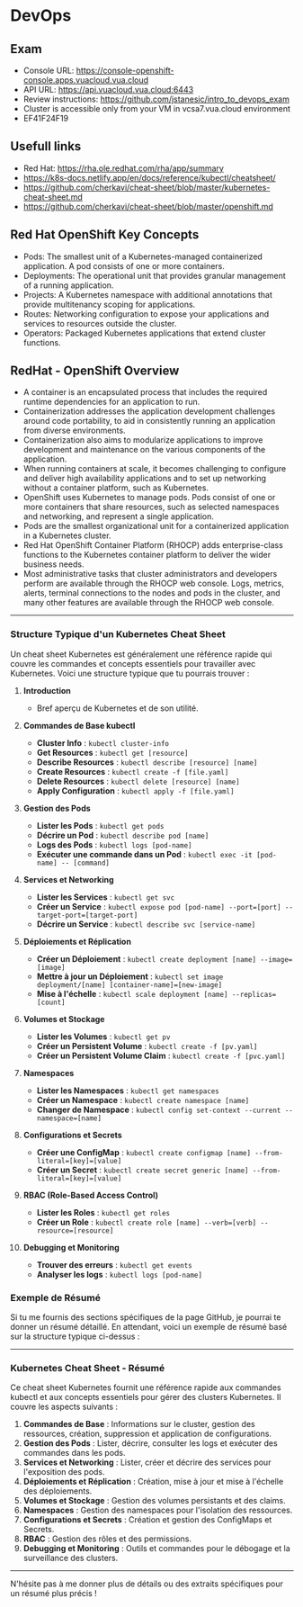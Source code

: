 # DevOps

## Exam

- Console URL: https://console-openshift-console.apps.vuacloud.vua.cloud 
- API URL:  https://api.vuacloud.vua.cloud:6443 
- Review instructions: https://github.com/jstanesic/intro_to_devops_exam
- Cluster is accessible only from your VM in vcsa7.vua.cloud environment
- EF41F24F19

## Usefull links

- Red Hat: https://rha.ole.redhat.com/rha/app/summary
- https://k8s-docs.netlify.app/en/docs/reference/kubectl/cheatsheet/
- https://github.com/cherkavi/cheat-sheet/blob/master/kubernetes-cheat-sheet.md
- https://github.com/cherkavi/cheat-sheet/blob/master/openshift.md

## Red Hat OpenShift Key Concepts

- Pods: The smallest unit of a Kubernetes-managed containerized application. A pod consists of one or more containers.
- Deployments: The operational unit that provides granular management of a running application.
- Projects: A Kubernetes namespace with additional annotations that provide multitenancy scoping for applications.
- Routes: Networking configuration to expose your applications and services to resources outside the cluster.
- Operators: Packaged Kubernetes applications that extend cluster functions.

## RedHat - OpenShift Overview

- A container is an encapsulated process that includes the required runtime dependencies for an application to run.
- Containerization addresses the application development challenges around code portability, to aid in consistently running an application from diverse environments.
- Containerization also aims to modularize applications to improve development and maintenance on the various components of the application.
- When running containers at scale, it becomes challenging to configure and deliver high availability applications and to set up networking without a container platform, such as Kubernetes.
- OpenShift uses Kubernetes to manage pods. Pods consist of one or more containers that share resources, such as selected namespaces and networking, and represent a single application.
- Pods are the smallest organizational unit for a containerized application in a Kubernetes cluster.
- Red Hat OpenShift Container Platform (RHOCP) adds enterprise-class functions to the Kubernetes container platform to deliver the wider business needs.
- Most administrative tasks that cluster administrators and developers perform are available through the RHOCP web console.
Logs, metrics, alerts, terminal connections to the nodes and pods in the cluster, and many other features are available through the RHOCP web console.

________________________________
### Structure Typique d'un Kubernetes Cheat Sheet

Un cheat sheet Kubernetes est généralement une référence rapide qui couvre les commandes et concepts essentiels pour travailler avec Kubernetes. Voici une structure typique que tu pourrais trouver :

1. **Introduction**
   - Bref aperçu de Kubernetes et de son utilité.

2. **Commandes de Base kubectl**
   - **Cluster Info** : `kubectl cluster-info`
   - **Get Resources** : `kubectl get [resource]`
   - **Describe Resources** : `kubectl describe [resource] [name]`
   - **Create Resources** : `kubectl create -f [file.yaml]`
   - **Delete Resources** : `kubectl delete [resource] [name]`
   - **Apply Configuration** : `kubectl apply -f [file.yaml]`

3. **Gestion des Pods**
   - **Lister les Pods** : `kubectl get pods`
   - **Décrire un Pod** : `kubectl describe pod [name]`
   - **Logs des Pods** : `kubectl logs [pod-name]`
   - **Exécuter une commande dans un Pod** : `kubectl exec -it [pod-name] -- [command]`

4. **Services et Networking**
   - **Lister les Services** : `kubectl get svc`
   - **Créer un Service** : `kubectl expose pod [pod-name] --port=[port] --target-port=[target-port]`
   - **Décrire un Service** : `kubectl describe svc [service-name]`

5. **Déploiements et Réplication**
   - **Créer un Déploiement** : `kubectl create deployment [name] --image=[image]`
   - **Mettre à jour un Déploiement** : `kubectl set image deployment/[name] [container-name]=[new-image]`
   - **Mise à l'échelle** : `kubectl scale deployment [name] --replicas=[count]`

6. **Volumes et Stockage**
   - **Lister les Volumes** : `kubectl get pv`
   - **Créer un Persistent Volume** : `kubectl create -f [pv.yaml]`
   - **Créer un Persistent Volume Claim** : `kubectl create -f [pvc.yaml]`

7. **Namespaces**
   - **Lister les Namespaces** : `kubectl get namespaces`
   - **Créer un Namespace** : `kubectl create namespace [name]`
   - **Changer de Namespace** : `kubectl config set-context --current --namespace=[name]`

8. **Configurations et Secrets**
   - **Créer une ConfigMap** : `kubectl create configmap [name] --from-literal=[key]=[value]`
   - **Créer un Secret** : `kubectl create secret generic [name] --from-literal=[key]=[value]`

9. **RBAC (Role-Based Access Control)**
   - **Lister les Roles** : `kubectl get roles`
   - **Créer un Role** : `kubectl create role [name] --verb=[verb] --resource=[resource]`

10. **Debugging et Monitoring**
    - **Trouver des erreurs** : `kubectl get events`
    - **Analyser les logs** : `kubectl logs [pod-name]`

### Exemple de Résumé

Si tu me fournis des sections spécifiques de la page GitHub, je pourrai te donner un résumé détaillé. En attendant, voici un exemple de résumé basé sur la structure typique ci-dessus :

---

### Kubernetes Cheat Sheet - Résumé

Ce cheat sheet Kubernetes fournit une référence rapide aux commandes kubectl et aux concepts essentiels pour gérer des clusters Kubernetes. Il couvre les aspects suivants :

1. **Commandes de Base** : Informations sur le cluster, gestion des ressources, création, suppression et application de configurations.
2. **Gestion des Pods** : Lister, décrire, consulter les logs et exécuter des commandes dans les pods.
3. **Services et Networking** : Lister, créer et décrire des services pour l'exposition des pods.
4. **Déploiements et Réplication** : Création, mise à jour et mise à l'échelle des déploiements.
5. **Volumes et Stockage** : Gestion des volumes persistants et des claims.
6. **Namespaces** : Gestion des namespaces pour l'isolation des ressources.
7. **Configurations et Secrets** : Création et gestion des ConfigMaps et Secrets.
8. **RBAC** : Gestion des rôles et des permissions.
9. **Debugging et Monitoring** : Outils et commandes pour le débogage et la surveillance des clusters.

---

N'hésite pas à me donner plus de détails ou des extraits spécifiques pour un résumé plus précis !


